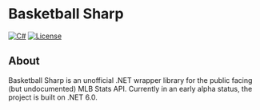 # Basketball Sharp
[![C#](https://img.shields.io/badge/Language-CSharp-darkgreen.svg)](https://en.wikipedia.org/wiki/C_Sharp_(programming_language)) [![License](https://img.shields.io/badge/License-MIT-red.svg)](https://opensource.org/licenses/MIT)

## About

Basketball Sharp is an unofficial .NET wrapper library for the public facing (but undocumented) MLB Stats API. Currently in an early alpha status, the project is built on .NET 6.0.
